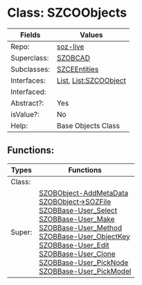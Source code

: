 
# Class:	SZCOObjects

| Fields | Values |
| --------- | --------- |
| Repo: | [soz-live](/repos/soz-live.html) |
| Superclass: | [SZOBCAD](SZOBCAD.html) |
| Subclasses: | [SZCEEntities](SZCEEntities.html) |
| Interfaces: | [List](List.html), [List:SZCOObject](List:SZCOObject.html) |
| Interfaced: |  |
| Abstract?: | Yes |
| isValue?: | No |
| Help: | Base Objects Class |


## Functions:

| Types | Functions |
| --------- | --------- |
| Class: |  |
| Super: | [SZOBObject-AddMetaData](SZOBObject.html) <br> [SZOBObject->SOZFile](SZOBObject.html) <br> [SZOBBase-User_Select](SZOBBase.html) <br> [SZOBBase-User_Make](SZOBBase.html) <br> [SZOBBase-User_Method](SZOBBase.html) <br> [SZOBBase-User_ObjectKey](SZOBBase.html) <br> [SZOBBase-User_Edit](SZOBBase.html) <br> [SZOBBase-User_Clone](SZOBBase.html) <br> [SZOBBase-User_PickNode](SZOBBase.html) <br> [SZOBBase-User_PickModel](SZOBBase.html) |


